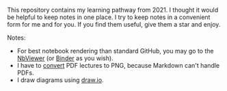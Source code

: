 This repository contains my learning pathway from 2021. I thought it would be helpful to keep notes in one place. I try to keep notes in a convenient form for me and for you. If you find them useful, give them a star and enjoy.

Notes:
- For best notebook rendering than standard GitHub, you may go to the [NbViewer](https://nbviewer.jupyter.org/) (or [Binder](https://mybinder.org/) as you wish).
- I have to [convert](https://pdf2png.com/) PDF lectures to PNG, because Markdown can't handle PDFs.
- I draw diagrams using [draw.io](https://draw.io/).